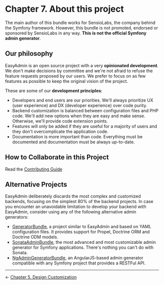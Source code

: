 Chapter 7. About this project
=============================

The main author of this bundle works for SensioLabs, the company behind the
Symfony framework. However, this bundle is not promoted, endorsed or sponsored
by SensioLabs in any way. **This is not the official Symfony admin generator**.

Our philosophy
--------------

EasyAdmin is an open source project with a very **opinionated development**. We
don't make decisions by committee and we're not afraid to refuse the feature
requests proposed by our users. We prefer to focus on as few features as
possible to keep the original vision of the project.

These are some of our **development principles**:

  * Developers and end users are our priorities. We'll always prioritize
    UX (user experience) and DX (developer experience) over code purity.
  * Backend customization is balanced between configuration files and PHP code.
    We'll add new options when they are easy and make sense. Otherwise, we'll
    provide code extension points.
  * Features will only be added if they are useful for a majority of users and
    they don't overcomplicate the application code.
  * Documentation is more important than code. Everything must be documented
    and documentation must be always up-to-date.

How to Collaborate in this Project
----------------------------------

Read the [Contributing Guide](../../../CONTRIBUTING.md)

Alternative Projects
--------------------

EasyAdmin deliberately discards the most complex and customized backends,
focusing on the simplest 80% of the backend projects. In case you encounter an
unavoidable limitation to develop your backend with EasyAdmin, consider using
any of the following alternative admin generators:

  * [GeneratorBundle](https://github.com/symfony2admingenerator/GeneratorBundle),
    a project similar to EasyAdmin and based on YAML configuration files. It
    provides support for Propel, Doctrine ORM and Doctrine ODM models.
  * [SonataAdminBundle](https://github.com/sonata-project/SonataAdminBundle),
    the most advanced and most customizable admin generator for Symfony
    applications. There's nothing you can't do with Sonata.
  * [NgAdminGeneratorBundle](https://github.com/marmelab/NgAdminGeneratorBundle),
    an AngularJS-based admin generator compatible with any Symfony project
    that provides a RESTFul API.

-------------------------------------------------------------------------------

&larr; [Chapter 5. Design Customization](5-design-customization.md)
